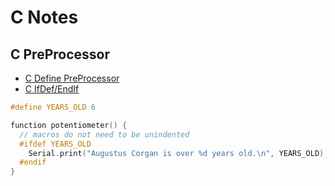 # C Notes

## C PreProcessor

* [C Define PreProcessor]
* [C IfDef/EndIf]

```c
#define YEARS_OLD 6

function potentiometer() {
  // macros do not need to be unindented
  #ifdef YEARS_OLD
    Serial.print("Augustus Corgan is over %d years old.\n", YEARS_OLD);
  #endif
}
```

[C Define PreProcessor]: https://www.geeksforgeeks.org/c-define-preprocessor/
[C IfDef/EndIf]: https://www.techonthenet.com/c_language/directives/ifdef.php
